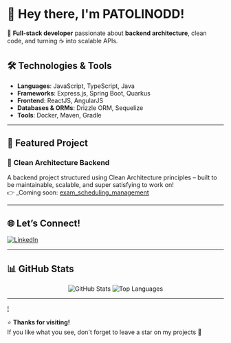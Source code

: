 # 👋 Hey there, I'm PATOLINODD!

🎯 **Full-stack developer** passionate about **backend architecture**, clean code, and turning ☕ into scalable APIs.

## 🛠️ Technologies & Tools
- **Languages**: JavaScript, TypeScript, Java
- **Frameworks**: Express.js, Spring Boot, Quarkus
- **Frontend**: ReactJS, AngularJS
- **Databases & ORMs**: Drizzle ORM, Sequelize
- **Tools**: Docker, Maven, Gradle

---

## 🚀 Featured Project
### 🧱 **Clean Architecture Backend**
A backend project structured using Clean Architecture principles – built to be maintainable, scalable, and super satisfying to work on!  
👉 _Coming soon: [exam_scheduling_management](https://github.com/PATOLINODD/exam_scheduling_management)

---

## 🌐 Let’s Connect!
[![LinkedIn](https://img.shields.io/badge/LinkedIn-blue?logo=linkedin&style=for-the-badge)](https://linkedin.com/in/patrickoliveira97)

---

## 📊 GitHub Stats
<div align="center">
  <img src="https://github-readme-stats.vercel.app/api?username=PATOLINODD&show_icons=true&theme=tokyonight" alt="GitHub Stats" />
  <img src="https://github-readme-stats.vercel.app/api/top-langs/?username=PATOLINODD&layout=compact&theme=tokyonight" alt="Top Languages" />
</div>

---

[!](https://img.shields.io/badge/NodeJs-green?logo=nodedotjs)

⭐ **Thanks for visiting!**  
If you like what you see, don't forget to leave a star on my projects 🌟
